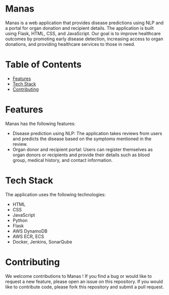 # Manas

Manas is a web application that provides disease predictions using NLP and a portal for organ donation and recipient details. The application is built using Flask, HTML, CSS, and JavaScript. Our goal is to improve healthcare outcomes by promoting early disease detection, increasing access to organ donations, and providing healthcare services to those in need.

# Table of Contents
- [Features](#Features)
- [Tech Stack](#Tech-Stack)
- [Contributing](#Contributing)

# Features

Manas has the following features:

- Disease prediction using NLP: The application takes reviews from users and predicts the disease based on the symptoms mentioned in the review.
- Organ donor and recipient portal: Users can register themselves as organ donors or recipients and provide their details such as blood group, medical history, and contact information.

# Tech Stack

The application uses the following technologies:
- HTML
- CSS
- JavaScript
- Python
- Flask
- AWS DynamoDB
- AWS ECR, ECS
- Docker, Jenkins, SonarQube

# Contributing
We welcome contributions to Manas ! If you find a bug or would like to request a new feature, please open an issue on this repository. If you would like to contribute code, please fork this repository and submit a pull request.
